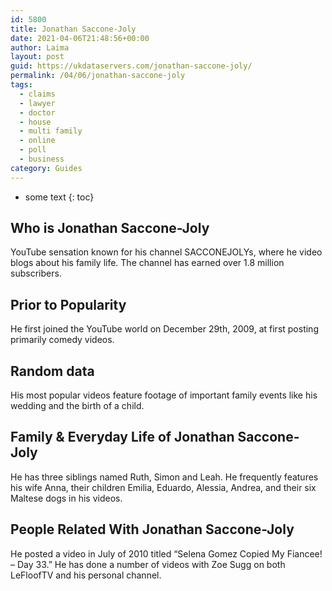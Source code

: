 ```yaml
---
id: 5800
title: Jonathan Saccone-Joly
date: 2021-04-06T21:48:56+00:00
author: Laima
layout: post
guid: https://ukdataservers.com/jonathan-saccone-joly/
permalink: /04/06/jonathan-saccone-joly
tags:
  - claims
  - lawyer
  - doctor
  - house
  - multi family
  - online
  - poll
  - business
category: Guides
---
```


* some text
{: toc}


## Who is Jonathan Saccone-Joly
                  
                  
                  
YouTube sensation known for his channel SACCONEJOLYs, where he video blogs about his family life. The channel has earned over 1.8 million subscribers. 
                  
              
            
              
            
                
                
                
## Prior to Popularity
                  
                  
                  
He first joined the YouTube world on December 29th, 2009, at first posting primarily comedy videos. 
                  
              
            
              
            
                
                
                
## Random data
                  
                  
                  
His most popular videos feature footage of important family events like his wedding and the birth of a child. 
                  
              
            
              
            
                
                
                
## Family & Everyday Life of Jonathan Saccone-Joly
                  
                  
                  
He has three siblings named Ruth, Simon and Leah. He frequently features his wife Anna, their children Emilia, Eduardo, Alessia, Andrea, and their six Maltese dogs in his videos. 
                  
              
            
              
            
                
                
                
## People Related With Jonathan Saccone-Joly
                  
                  
                  
He posted a video in July of 2010 titled &#8220;Selena Gomez Copied My Fiancee! &#8211; Day 33.&#8221; He has done a number of videos with Zoe Sugg on both LeFloofTV and his personal channel. 
                  
              
            
              
            
                
              
            
              
              
            
            
              
            
          
          
          